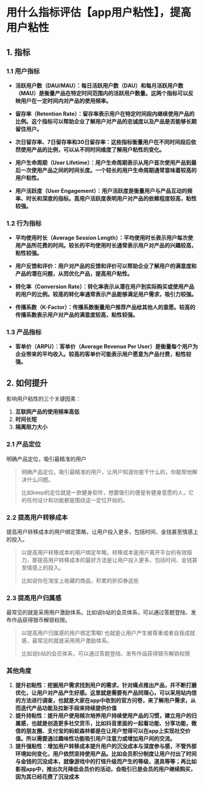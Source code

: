 # 用什么指标评估【app用户粘性】，提高用户粘性

## 1. **指标**

### 1.1 **用户指标**

- **活跃用户数（DAU/MAU）：每日活跃用户数（DAU）和每月活跃用户数（MAU）是衡量产品在特定时间范围内的活跃用户数量。这两个指标可以反映用户在一定时间内对产品的使用频率。**

- **留存率（Retention Rate）：留存率表示用户在特定时间段内继续使用产品的比例。这个指标可以帮助企业了解用户对产品的忠诚度以及产品是否能够长期留住用户。**

- **次日留存率、7日留存率和30日留存率：这些指标衡量用户在不同时间段后依然使用产品的比例，可以从不同时间维度了解用户粘性的变化。**

- **用户生命周期（User Lifetime）：用户生命周期表示从用户首次使用产品到最后一次使用产品之间的时间长度。一个较长的用户生命周期通常意味着较高的用户粘性。**

- **用户活跃度（User Engagement）：用户活跃度是衡量用户与产品互动的频率、时长和深度的指标。高用户活跃度表明用户对产品的依赖程度较高，粘性较强。**



### 1.2 **行为指标**

- **平均使用时长（Average Session Length）：平均使用时长表示用户每次使用产品所花费的时间。较长的平均使用时长通常表示用户对产品的兴趣较高，粘性较强。**

- **用户反馈和评价：用户对产品的反馈和评价可以帮助企业了解用户的满意度和产品的潜在问题，从而优化产品，提高用户粘性。**

- **转化率（Conversion Rate）：转化率表示从潜在用户到实际购买或使用产品的用户的比例。较高的转化率通常表示产品能够满足用户需求，吸引力较强。**

- **传播系数（K-Factor）：传播系数衡量用户推荐产品给其他人的意愿。较高的传播系数表示用户对产品的满意度较高，粘性较强。**



### 1.3 **产品指标**

- **客单价（ARPU）：客单价（Average Revenue Per User）是衡量每个用户为企业带来的平均收入。较高的客单价可能表示用户愿意为产品付费，粘性较强。**



## 2. **如何提升**

影响用户粘性的三个关键因素：

1. **互联网产品的使用频率高低**
2. **时间长短**
3. **隔离阻力大小**

### 2.1 **产品定位**

明确产品定位，吸引最精准的用户

> 明确产品定位，吸引最精准的用户，让用户知道你是干什么的，你能帮他解决什么问题。
>
> 比如keep的定位就是一款健身软件，想要吸引的便是有健身意愿的人，它的任何设计和功能都是围绕这一定位开始的。

### 2.2 **提高用户转移成本**

提高用户转移成本的用户绑定策略，让用户投入更多，包括时间、金钱甚至情感上的投入。

> 以提高用户转移成本的用户绑定年略，转移成本是用户离开平台的有效阻力，那提高用户转移成本的最好方法是让用户投入更多，包括时间、金钱甚至情感上的投入。
>
> 比如说你在淘宝上收藏的商品，积累的折扣券这些

### 2.3 **提高用户归属感**

最常见的就是采用用户激励体系。比如说b站的会员体系，可以通过答题登陆、发布作品获得银币解锁权限。

> 以提高用户归属感的用户绑定策略! 也就是让用户产生被尊重或者自我成就感，最常见的就是采用用户激励体系。
>
> 比如说b站的会员体系，可以通过答题登陆、发布作品获得银币解锁权限

### **其他角度**

1. **提升初粘性：挖掘用户需求找到用户的需求，针对痛点推出产品，并不断打磨优化，让用户对产品产生好感。这里就是需要有产品同理心，可以采用站内信的方法进行调查，也就是大家在app中收到的官方问卷，来了解用户需求，从而迭代产品功能及拉新手段来持续提供价值**
2. **提升持粘性：提升用户使用频次培养用户持续使用产品的习惯，建立用户的归属感，也就是创造更多社交货币，比如抖音里面的一起看功能、分享功能，微信的朋友圈、支付宝的蚂蚁森林都是在让用户觉得可以在app上实现社交价值。所以需要通过趣味性功能吸引用户注意力或增加用户间的交流。**
3. **提升强粘性：增加用户转移成本提升用户的沉没成本与深度参与感，不管外部环境如何变化，用户依然坚持使用产品。比如会员积分制度让用户付出了时间与金钱的沉没成本，就像游戏中的打怪升级而产生的等级、道具等等；再比如影视app中，推出次月降低会员价的活动，会吸引已是会员的用户继续购买，因为其已经花费了沉没成本**
